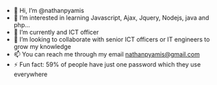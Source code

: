 - 👋 Hi, I’m @nathanpyamis
- 👀 I’m interested in learning Javascript, Ajax, Jquery, Nodejs, java and php...
- 🌱 I’m currently and ICT officer
- 💞️ I’m looking to collaborate with senior ICT officers or IT engineers to grow my knowledge 
- 📫 You can reach me through my email nathanpyamis@gmail.com 
- ⚡ Fun fact: 59% of people have just one password which they use everywhere

<!---
nathanpyamis/nathanpyamis is a ✨ special ✨ repository because its `README.md` (this file) appears on your GitHub profile.
You can click the Preview link to take a look at your changes.
--->
